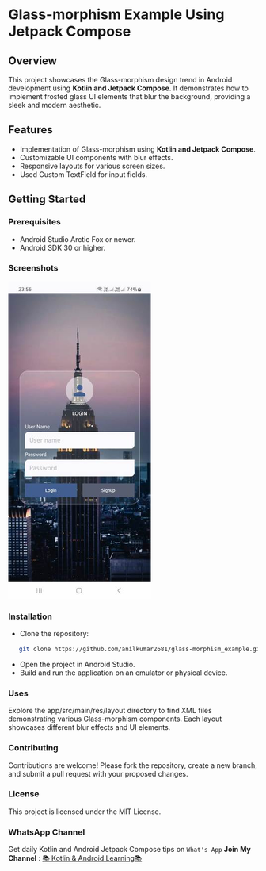 # Glass-morphism Example Using Jetpack Compose

## Overview

This project showcases the Glass-morphism design trend in Android development using **Kotlin and Jetpack Compose**. 
It demonstrates how to implement frosted glass UI elements that blur the background, providing a sleek and modern aesthetic.

## Features

- Implementation of Glass-morphism using **Kotlin and Jetpack Compose**.
- Customizable UI components with blur effects.
- Responsive layouts for various screen sizes.
- Used Custom TextField for input fields.

## Getting Started

### Prerequisites

- Android Studio Arctic Fox or newer.
- Android SDK 30 or higher.

### Screenshots

![Screen](screenshots/jetpack_screen.jpeg)

### Installation

- Clone the repository:

```bash
   git clone https://github.com/anilkumar2681/glass-morphism_example.git
```

- Open the project in Android Studio.
- Build and run the application on an emulator or physical device.

### Uses

Explore the app/src/main/res/layout directory to find XML files demonstrating various Glass-morphism
components. Each layout showcases different blur effects and UI elements.

### Contributing

Contributions are welcome! Please fork the repository, create a new branch, and submit a pull
request with your proposed changes.

### License

This project is licensed under the MIT License.

### WhatsApp Channel
Get daily Kotlin and Android Jetpack Compose tips on `What's App` **Join My Channel** :
[📚 Kotlin & Android Learning📚](https://whatsapp.com/channel/0029VbBGTNr90x2umLoWKU3z)

